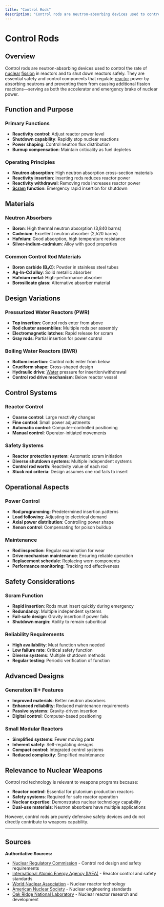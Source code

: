 ```yaml
---
title: "Control Rods"
description: "Control rods are neutron-absorbing devices used to control the rate of nuclear fission in reactors and to shut down reactors safely."
---
```


# Control Rods

## Overview

Control rods are neutron-absorbing devices used to control the rate of [nuclear](/history/weapons-technology/nuclear-weapons-design) [fission](/history/foundational-events/nuclear-fission-discovery) in reactors and to shut down reactors safely. They are essential safety and control components that regulate [reactor](/terms/reactor-technology/pressurized-water-reactor) power by absorbing neutrons and preventing them from causing additional fission reactions—serving as both the accelerator and emergency brake of nuclear power.

## Function and Purpose

### Primary Functions
- **Reactivity control**: Adjust reactor power level
- **Shutdown capability**: Rapidly stop nuclear reactions
- **Power shaping**: Control neutron flux distribution
- **Burnup compensation**: Maintain criticality as fuel depletes

### Operating Principles
- **Neutron absorption**: High neutron absorption cross-section materials
- **Reactivity insertion**: Inserting rods reduces reactor power
- **Reactivity withdrawal**: Removing rods increases reactor power
- **[Scram](/terms/safety-systems/scram) function**: Emergency rapid insertion for shutdown

## Materials

### Neutron Absorbers
- **Boron**: High thermal neutron absorption (3,840 barns)
- **Cadmium**: Excellent neutron absorber (2,520 barns)
- **Hafnium**: Good absorption, high temperature resistance
- **Silver-indium-cadmium**: Alloy with good properties

### Common Control Rod Materials
- **Boron carbide (B₄C)**: Powder in stainless steel tubes
- **Ag-In-Cd alloy**: Solid metallic absorber
- **Hafnium metal**: High-performance absorber
- **Borosilicate glass**: Alternative absorber material

## Design Variations

### Pressurized Water Reactors (PWR)
- **Top insertion**: Control rods enter from above
- **Rod cluster assemblies**: Multiple rods per assembly
- **Electromagnetic latches**: Rapid release for scram
- **Gray rods**: Partial insertion for power control

### Boiling Water Reactors (BWR)
- **Bottom insertion**: Control rods enter from below
- **Cruciform shape**: Cross-shaped design
- **Hydraulic drive**: [Water](/terms/reactor-technology/boiling-water-reactor) pressure for insertion/withdrawal
- **Control rod drive mechanism**: Below reactor vessel

## Control Systems

### Reactor Control
- **Coarse control**: Large reactivity changes
- **Fine control**: Small power adjustments
- **Automatic control**: Computer-controlled positioning
- **Manual control**: Operator-initiated movements

### Safety Systems
- **Reactor protection system**: Automatic scram initiation
- **Diverse shutdown systems**: Multiple independent systems
- **Control rod worth**: Reactivity value of each rod
- **Stuck rod criteria**: Design assumes one rod fails to insert

## Operational Aspects

### Power Control
- **Rod programming**: Predetermined insertion patterns
- **Load following**: Adjusting to electrical demand
- **Axial power distribution**: Controlling power shape
- **Xenon control**: Compensating for poison buildup

### Maintenance
- **Rod inspection**: Regular examination for wear
- **Drive mechanism maintenance**: Ensuring reliable operation
- **Replacement schedule**: Replacing worn components
- **Performance monitoring**: Tracking rod effectiveness

## Safety Considerations

### Scram Function
- **Rapid insertion**: Rods must insert quickly during emergency
- **Redundancy**: Multiple independent systems
- **Fail-safe design**: Gravity insertion if power fails
- **Shutdown margin**: Ability to remain subcritical

### Reliability Requirements
- **High availability**: Must function when needed
- **Low failure rate**: Critical safety function
- **Diverse systems**: Multiple shutdown methods
- **Regular testing**: Periodic verification of function

## Advanced Designs

### Generation III+ Features
- **Improved materials**: Better neutron absorbers
- **Enhanced reliability**: Reduced maintenance requirements
- **Passive systems**: Gravity-driven insertion
- **Digital control**: Computer-based positioning

### Small Modular Reactors
- **Simplified systems**: Fewer moving parts
- **Inherent safety**: Self-regulating designs
- **Compact control**: Integrated control systems
- **Reduced complexity**: Simplified maintenance

## Relevance to Nuclear Weapons

Control rod technology is relevant to weapons programs because:
- **Reactor control**: Essential for plutonium production reactors
- **Safety systems**: Required for safe reactor operation
- **Nuclear expertise**: Demonstrates nuclear technology capability
- **Dual-use materials**: Neutron absorbers have multiple applications

However, control rods are purely defensive safety devices and do not directly contribute to weapons capability.

---

## Sources

**Authoritative Sources:**

- [Nuclear Regulatory Commission](https://www.nrc.gov) - Control rod design and safety requirements
- [International Atomic Energy Agency (IAEA)](https://www.iaea.org) - Reactor control and safety standards
- [World Nuclear Association](https://www.world-nuclear.org) - Nuclear reactor technology
- [American Nuclear Society](https://www.ans.org) - Nuclear engineering standards
- [Oak Ridge National Laboratory](https://www.ornl.gov) - Nuclear reactor research and development